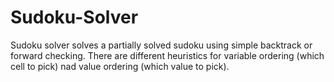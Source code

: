 # Sudoku-Solver
Sudoku solver solves a partially solved sudoku using simple backtrack or forward checking. There are different heuristics for variable ordering (which cell to pick) nad value ordering (which value to pick). 